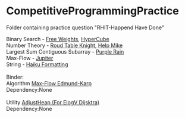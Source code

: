 # CompetitiveProgrammingPractice

Folder containing practice question "RHIT-Happend Have Done"


Binary Search - [Free Weights](Arthur/Kattis-FreeWeights.java), [HyperCube](Michael.[Kattis]HyperCube.java) <br />
Number Theory - [Roud Table Knight](Arthur/CodeForce-RoundTableKnight.java), [Help Mike](Arthur/HackerRank-HelpMike.java) <br />
Largest Sum Contiguous Subarray - [Purple Rain](Arthur/Kattis-PurpleRain.java)<br />
Max-Flow - [Jupiter](Michael/[Kattis]Jupiter.java)<br />
String - [Haiku Formatting](Michael/[Kattis]HHaiku.java)<br/>
<br/>
Binder:<br/>
Algorithm [Max-Flow Edmund-Karp](TheBinder/MaxFlowEK.java)<br/> Dependency:None<br/>
<br/>
Utility [AdjustHeap (For ElogV Dijsktra)](TheBinder/AdjustHeap.java)<br/>Dependency:None
